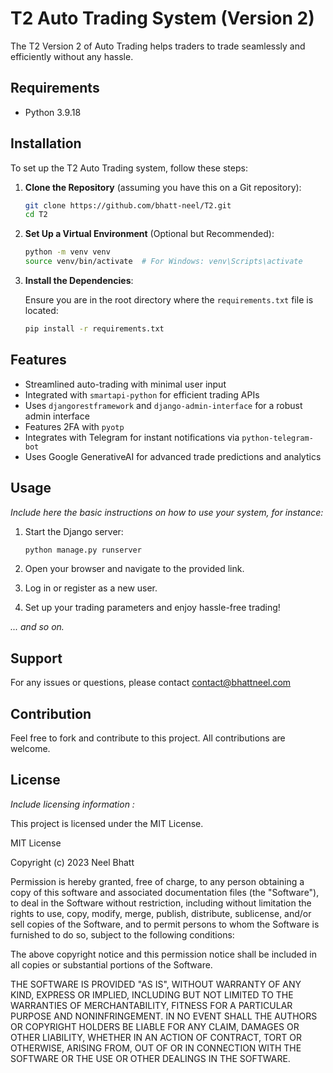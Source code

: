 # T2 Auto Trading System (Version 2)

The T2 Version 2 of Auto Trading helps traders to trade seamlessly and efficiently without any hassle.

## Requirements

- Python 3.9.18

## Installation

To set up the T2 Auto Trading system, follow these steps:

1. **Clone the Repository** (assuming you have this on a Git repository):

    ```bash
    git clone https://github.com/bhatt-neel/T2.git
    cd T2
    ```

2. **Set Up a Virtual Environment** (Optional but Recommended):

    ```bash
    python -m venv venv
    source venv/bin/activate  # For Windows: venv\Scripts\activate
    ```

3. **Install the Dependencies**:

    Ensure you are in the root directory where the `requirements.txt` file is located:

    ```bash
    pip install -r requirements.txt
    ```

## Features

- Streamlined auto-trading with minimal user input
- Integrated with `smartapi-python` for efficient trading APIs
- Uses `djangorestframework` and `django-admin-interface` for a robust admin interface
- Features 2FA with `pyotp`
- Integrates with Telegram for instant notifications via `python-telegram-bot`
- Uses Google GenerativeAI for advanced trade predictions and analytics

## Usage

*Include here the basic instructions on how to use your system, for instance:*

1. Start the Django server:

    ```bash
    python manage.py runserver
    ```

2. Open your browser and navigate to the provided link.

3. Log in or register as a new user.

4. Set up your trading parameters and enjoy hassle-free trading!

*... and so on.*

## Support

For any issues or questions, please contact contact@bhattneel.com

## Contribution

Feel free to fork and contribute to this project. All contributions are welcome.

## License

*Include licensing information :*

This project is licensed under the MIT License.

MIT License

Copyright (c) 2023 Neel Bhatt

Permission is hereby granted, free of charge, to any person obtaining a copy
of this software and associated documentation files (the "Software"), to deal
in the Software without restriction, including without limitation the rights
to use, copy, modify, merge, publish, distribute, sublicense, and/or sell
copies of the Software, and to permit persons to whom the Software is
furnished to do so, subject to the following conditions:

The above copyright notice and this permission notice shall be included in all
copies or substantial portions of the Software.

THE SOFTWARE IS PROVIDED "AS IS", WITHOUT WARRANTY OF ANY KIND, EXPRESS OR
IMPLIED, INCLUDING BUT NOT LIMITED TO THE WARRANTIES OF MERCHANTABILITY,
FITNESS FOR A PARTICULAR PURPOSE AND NONINFRINGEMENT. IN NO EVENT SHALL THE
AUTHORS OR COPYRIGHT HOLDERS BE LIABLE FOR ANY CLAIM, DAMAGES OR OTHER
LIABILITY, WHETHER IN AN ACTION OF CONTRACT, TORT OR OTHERWISE, ARISING FROM,
OUT OF OR IN CONNECTION WITH THE SOFTWARE OR THE USE OR OTHER DEALINGS IN THE
SOFTWARE.


